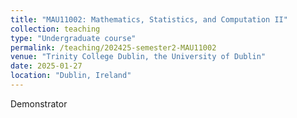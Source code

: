 ```yaml
---
title: "MAU11002: Mathematics, Statistics, and Computation II"
collection: teaching
type: "Undergraduate course"
permalink: /teaching/202425-semester2-MAU11002
venue: "Trinity College Dublin, the University of Dublin"
date: 2025-01-27
location: "Dublin, Ireland"
---
```


Demonstrator